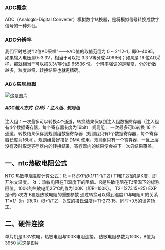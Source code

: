 ### ADC概念
ADC（Analogto-Digital Converter）模拟数字转换器，是将模拟信号转换成数字信号的一种外设。

### ADC分辨率
我们平时总说“12位AD采样”--->AD值的取值范围为 0 ~ 2^12-1，即0~4095。如果输入电压是0~3.3V，相当于可以把 3.3 V等分成 4096份；如果是 16 位AD采样，那就相当于可以把3.3V等分成 65536 份。
分辨率强调的是精度，分的份数越多，粒度越细，转换结果也就更精确。


### ADC实现框图
![这是图片](D:/Notes/STM32_Learn/8-ADC/ADC模块结构图.png "Magic Gardens")

##### ADC输入方式（2种）：注入组、规则组
注入组：一次最多可以转换4个通道，转换结果保存到注入组数据寄存器（注入组有4个数据寄存器，每个寄存器长度为16bit）
规则组： 一次最多可以转换 16 个通道，转换结果保存到规则组数据寄存器（规则组只有1个数据寄存器，每个寄存器长度为16bit）。规则组最好搭配 DMA 使用，规则组只有一个寄存器，一旦上层没有及时取走寄存器内的转换结果，寄存器内的结果便会被下一次的结果覆盖。



## 一、ntc热敏电阻公式
NTC 热敏电阻温度计算公式：Rt = R *EXP(B*(1/T1-1/T2))
T1和T2指的是K度，即开尔文温度。
Rt ：热敏电阻在T1温度下的阻值。
R是热敏电阻在T2常温下的标称阻值。100K的热敏电阻25℃的值为100K（即R=100K）。
T2=(273.15+25)
EXP是e的n次方
B值是热敏电阻的重要参数
通过转换可以得到温度T1与电阻Rt的关系T1=1/（ln（Rt/R）/B+1/T2）
对应的摄氏温度t=T1-273.15，同时+0.5的误差矫正。

## 二、硬件连接
单片机是3.3V供电，热敏电阻与100K电阻连接。
热敏电阻参数为100K，B值为3950
![这是图片](D:/Notes/STM32_Learn/8-ADC/热敏电阻硬件设计.png "Magic Gardens")






